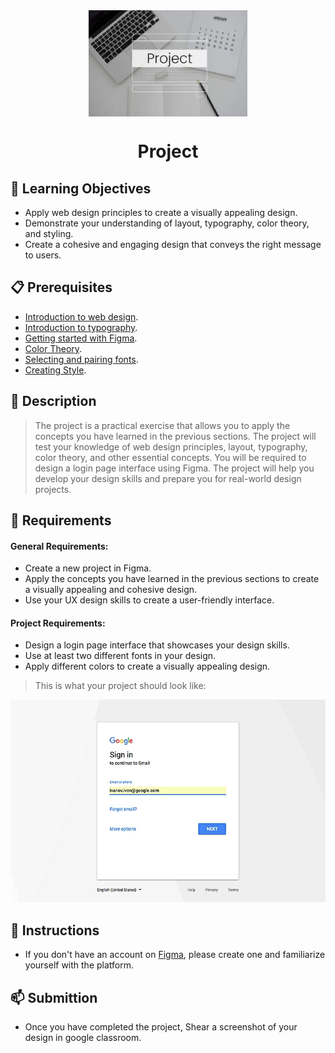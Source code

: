 <div align="center">
    <img src="../images/project.webp" alt="Logo" height="170" align="center">
    <h1 align="center">Project</h1>
</div>

## 🎯 Learning Objectives
- Apply web design principles to create a visually appealing design.
- Demonstrate your understanding of layout, typography, color theory, and styling.
- Create a cohesive and engaging design that conveys the right message to users.

## 📋 Prerequisites
- [Introduction to web design](./01_web-design-concepts.md).
- [Introduction to typography](./02_typography.md).
- [Getting started with Figma](./03_getting_started_with_Figma.md).
- [Color Theory](./04_color_theory.md).
- [Selecting and pairing fonts](./05_fonts_and_colors.md).
- [Creating Style](./06_Figma_styling.md).

## 📝 Description
> The project is a practical exercise that allows you to apply the concepts you have learned in the previous sections. The project will test your knowledge of web design principles, layout, typography, color theory, and other essential concepts. You will be required to design a login page interface using Figma. The project will help you develop your design skills and prepare you for real-world design projects.

## 🔭 Requirements
#### General Requirements:
- Create a new project in Figma.
- Apply the concepts you have learned in the previous sections to create a visually appealing and cohesive design.
- Use your UX design skills to create a user-friendly interface.

#### Project Requirements:
- Design a login page interface that showcases your design skills.
- Use at least two different fonts in your design.
- Apply different colors to create a visually appealing design.

>This is what your project should look like:
<img src="../images/project1.webp">

## 🔧 Instructions
- If you don't have an account on [Figma](https://www.figma.com), please create one and familiarize yourself with the platform.

## 📫 Submittion
- Once you have completed the project, Shear a screenshot of your design in google classroom.
